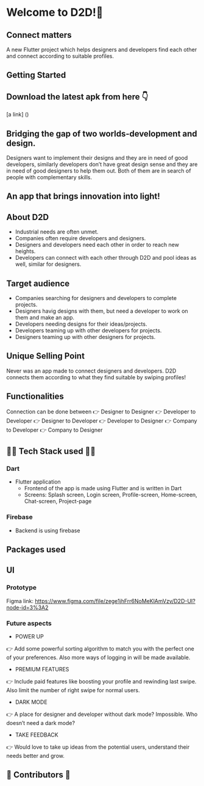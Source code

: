 # Welcome to D2D!👋
## Connect matters
A new Flutter project which helps designers and developers find each other and connect according to suitable profiles.

## Getting Started

## Download the latest apk from here 👇
[a link] ()

## Bridging the gap of two worlds-development and design. 
Designers want to implement their designs and they are in need of good developers, similarly developers don’t have great design sense and they are in need of good designers to help them out. Both of them are in search of people with complementary skills. 

## An app that brings innovation into light!

## About D2D
- Industrial needs are often unmet.
- Companies often require developers and designers.
- Designers and developers need each other in order to reach new heights.
- Developers can connect with each other through D2D and pool ideas as well, similar for designers.

## Target audience
- Companies searching for designers and developers to complete projects.
- Designers havig designs with them, but need a developer to work on them and make an app.
- Developers needing designs for their ideas/projects.
- Developers teaming up with other developers for projects.
- Designers teaming up with other designers for projects.

## Unique Selling Point
Never was an app made to connect designers and developers.
D2D connects them according to what they find suitable by swiping profiles!

## Functionalities
Connection can be done between
👉 Designer to Designer
👉 Developer to Developer
👉 Designer to Developer
👉 Developer to Designer
👉 Company to Developer
👉 Company to Designer

## 👨‍💻  Tech Stack used 👩‍💻
### Dart
   - Flutter application
      - Frontend of the app is made using Flutter and is written in Dart
      - Screens: Splash screen, Login screen, Profile-screen, Home-screen, Chat-screen, Project-page
   
### Firebase
- Backend is using firebase

## Packages used

## UI

### Prototype
Figma link:
https://www.figma.com/file/zege1jhFrr6NoMeKlAmVzv/D2D-UI?node-id=3%3A2

### Future aspects

- POWER UP

👉 Add some powerful sorting algorithm to match you with the perfect one of your preferences. Also more ways of logging in will be made available.

- PREMIUM FEATURES

👉 Include paid features like boosting your profile and rewinding last swipe. Also limit the number of right swipe for normal users.

- DARK MODE

👉 A place for designer and developer without dark mode? Impossible.
Who doesn’t need a dark mode?

- TAKE FEEDBACK

👉 Would love to take up ideas from the potential users, understand their needs better and grow.

## 👧 Contributors 👦


